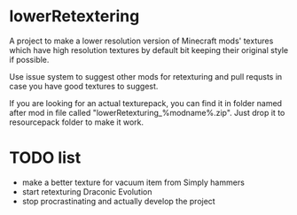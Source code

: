 # lowerRetextering
A project to make a lower resolution version of Minecraft mods' textures which have high resolution textures by default bit keeping their original style if possible.

Use issue system to suggest other mods for retexturing and pull requsts in case you have good textures to suggest.

If you are looking for an actual texturepack, you can find it in folder named after mod in file called "lowerRetexturing_%modname%.zip". Just drop it to resourcepack folder to make it work.

# TODO list
* make a better texture for vacuum item from Simply hammers
* start retexturing Draconic Evolution
* stop procrastinating and actually develop the project
